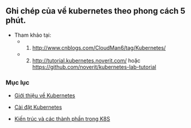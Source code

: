 ## Ghi chép của về kubernetes theo phong cách 5 phút.

- Tham khảo tại: 
  - 1. http://www.cnblogs.com/CloudMan6/tag/Kubernetes/
  - 2. http://tutorial.kubernetes.noverit.com/ hoặc https://github.com/noverit/kubernetes-lab-tutorial

### Mục lục
- [Giới thiệu về Kubernetes](../kubernetes-5min/01.Gioithieuve_Kubernetes.md/)

- [Cài đặt Kubernetes](../kubernetes-5min/02.Caidat-Kubernetes.md/)

- [Kiến trúc và các thành phần trong K8S](../kubernetes-5min/03.Kientrucvacacthanhphan.md/)